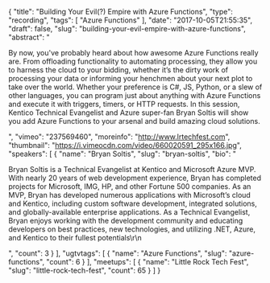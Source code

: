 {
  "title": "Building Your Evil(?) Empire with Azure Functions",
  "type": "recording",
  "tags": [
    "Azure Functions"
  ],
  "date": "2017-10-05T21:55:35",
  "draft": false,
  "slug": "building-your-evil-empire-with-azure-functions",
  "abstract": "<p>By now, you've probably heard about how awesome Azure Functions really are. From offloading functionality to automating processing, they allow you to harness the cloud to your bidding, whether it’s the dirty work of processing your data or informing your henchmen about your next plot to take over the world. Whether your preference is C#, JS, Python, or a slew of other languages, you can program just about anything with Azure Functions and execute it with triggers, timers, or HTTP requests. In this session, Kentico Technical Evangelist and Azure super-fan Bryan Soltis will show you add Azure Functions to your arsenal and build amazing cloud solutions.</p>",
  "vimeo": "237569460",
  "moreinfo": "http://www.lrtechfest.com",
  "thumbnail": "https://i.vimeocdn.com/video/660020591_295x166.jpg",
  "speakers": [
    {
      "name": "Bryan Soltis",
      "slug": "bryan-soltis",
      "bio": "<p>Bryan Soltis is a Technical Evangelist at Kentico and Microsoft Azure MVP. With nearly 20 years of web development experience, Bryan has completed projects for Microsoft, IMG, HP, and other Fortune 500 companies. As an MVP, Bryan has developed numerous applications with Microsoft’s cloud and Kentico, including custom software development, integrated solutions, and globally-available enterprise applications. As a Technical Evangelist, Bryan enjoys working with the development community and educating developers on best practices, new technologies, and utilizing .NET, Azure, and Kentico to their fullest potentials\r\n</p>",
      "count": 3
    }
  ],
  "ugtvtags": [
    {
      "name": "Azure Functions",
      "slug": "azure-functions",
      "count": 6
    }
  ],
  "meetups": [
    {
      "name": "Little Rock Tech Fest",
      "slug": "little-rock-tech-fest",
      "count": 65
    }
  ]
}